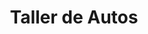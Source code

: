 ---
title: "Taller de Autos"
url: /ciudad-satelite/taller-de-autos/
shop: reparación de automóviles
---